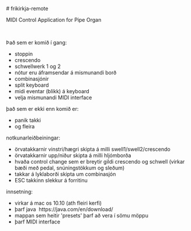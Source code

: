 <!DOCTYPE html>
<html>
<head>

</head>
<body>
  <p># frikirkja-remote</p>
  <p>MIDI Control Application for Pipe Organ</p>
  <p></p>
  <p>Það sem er komið í gang:</p>
  <ul>
    <li>stoppin</li>
    <li>crescendo</li>
    <li>schwellwerk 1 og 2</li>
    <li>nótur eru áframsendar á mismunandi borð</li>
    <li>combinasjónir</li>
    <li>split keyboard</li>
    <li>midi eventar (blikk) á keyboard</li>
    <li>velja mismunandi MIDI interface</li>
  </ul>
  <p>það sem er ekki enn komið er:</p>
  <ul>
    <li>panik takki</li>
    <li>og fleira</li>
  </ul>
  <p>notkunarleiðbeiningar:</p>
  <ul>
    <li>örvatakkarnir vinstri/hægri skipta á milli swell1/swell2/crescendo</li>
    <li>örvatakkarnir upp/niður skipta á milli hljómborða</li>
    <li>hvaða control change sem er breytir gildi crescendo og schwell (virkar bæði með pedal, snúningstökkum og sleðum)</li>
    <li>takkar á lyklaborði skipta um combinasjón</li>
    <li>ESC takkinn slekkur á forritinu</li>
  </ul>
  <p>innsetning:</p>
  <ul>
    <li>virkar á mac os 10.10 (ath fleiri kerfi)</li>
    <li>þarf java &nbsp;https://java.com/en/download/</li>
    <li>mappan sem heitir 'presets' þarf að vera í sömu möppu</li>
    <li>þarf MIDI interface</li>
  </ul>
</body>
</html>

